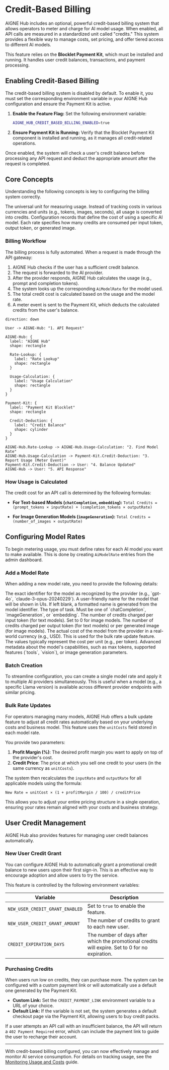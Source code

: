 # Credit-Based Billing

AIGNE Hub includes an optional, powerful credit-based billing system that allows operators to meter and charge for AI model usage. When enabled, all API calls are measured in a standardized unit called "credits." This system provides a flexible way to manage costs, set pricing, and offer tiered access to different AI models.

This feature relies on the **Blocklet Payment Kit**, which must be installed and running. It handles user credit balances, transactions, and payment processing.

## Enabling Credit-Based Billing

The credit-based billing system is disabled by default. To enable it, you must set the corresponding environment variable in your AIGNE Hub configuration and ensure the Payment Kit is active.

1.  **Enable the Feature Flag:** Set the following environment variable:
    ```sh title=".env"
    AIGNE_HUB_CREDIT_BASED_BILLING_ENABLED=true
    ```
2.  **Ensure Payment Kit is Running:** Verify that the Blocklet Payment Kit component is installed and running, as it manages all credit-related operations.

Once enabled, the system will check a user's credit balance before processing any API request and deduct the appropriate amount after the request is completed.

## Core Concepts

Understanding the following concepts is key to configuring the billing system correctly.

<x-cards data-columns="2">
  <x-card data-title="Credits" data-icon="lucide:coins">
    The universal unit for measuring usage. Instead of tracking costs in various currencies and units (e.g., tokens, images, seconds), all usage is converted into credits.
  </x-card>
  <x-card data-title="Model Rates" data-icon="lucide:receipt-text">
    Configuration records that define the cost of using a specific AI model. Each rate specifies how many credits are consumed per input token, output token, or generated image.
  </x-card>
</x-cards>

### Billing Workflow

The billing process is fully automated. When a request is made through the API gateway:

1.  AIGNE Hub checks if the user has a sufficient credit balance.
2.  The request is forwarded to the AI provider.
3.  After the provider responds, AIGNE Hub calculates the usage (e.g., prompt and completion tokens).
4.  The system looks up the corresponding `AiModelRate` for the model used.
5.  The total credit cost is calculated based on the usage and the model rate.
6.  A meter event is sent to the Payment Kit, which deducts the calculated credits from the user's balance.

```d2 Billing Workflow
direction: down

User -> AIGNE-Hub: "1. API Request"

AIGNE-Hub: {
  label: "AIGNE Hub"
  shape: rectangle

  Rate-Lookup: {
    label: "Rate Lookup"
    shape: rectangle
  }

  Usage-Calculation: {
    label: "Usage Calculation"
    shape: rectangle
  }
}

Payment-Kit: {
  label: "Payment Kit Blocklet"
  shape: rectangle

  Credit-Deduction: {
    label: "Credit Balance"
    shape: cylinder
  }
}

AIGNE-Hub.Rate-Lookup -> AIGNE-Hub.Usage-Calculation: "2. Find Model Rate"
AIGNE-Hub.Usage-Calculation -> Payment-Kit.Credit-Deduction: "3. Report Usage (Meter Event)"
Payment-Kit.Credit-Deduction -> User: "4. Balance Updated"
AIGNE-Hub -> User: "5. API Response"
```

### How Usage is Calculated

The credit cost for an API call is determined by the following formulas:

-   **For Text-based Models (`chatCompletion`, `embedding`):**
    `Total Credits = (prompt_tokens × inputRate) + (completion_tokens × outputRate)`

-   **For Image Generation Models (`imageGeneration`):**
    `Total Credits = (number_of_images × outputRate)`

## Configuring Model Rates

To begin metering usage, you must define rates for each AI model you want to make available. This is done by creating `AiModelRate` entries from the admin dashboard.

### Add a Model Rate

When adding a new model rate, you need to provide the following details:

<x-field-group>
  <x-field data-name="model" data-type="string" data-required="true">
    <x-field-desc markdown>The exact identifier for the model as recognized by the provider (e.g., `gpt-4o`, `claude-3-opus-20240229`).</x-field-desc>
  </x-field>
  <x-field data-name="modelDisplay" data-type="string" data-required="false">
    <x-field-desc markdown>A user-friendly name for the model that will be shown in UIs. If left blank, a formatted name is generated from the model identifier.</x-field-desc>
  </x-field>
  <x-field data-name="type" data-type="string" data-required="true">
    <x-field-desc markdown>The type of task. Must be one of `chatCompletion`, `imageGeneration`, or `embedding`.</x-field-desc>
  </x-field>
  <x-field data-name="inputRate" data-type="number" data-required="true">
    <x-field-desc markdown>The number of credits charged per input token (for text models). Set to 0 for image models.</x-field-desc>
  </x-field>
  <x-field data-name="outputRate" data-type="number" data-required="true">
    <x-field-desc markdown>The number of credits charged per output token (for text models) or per generated image (for image models).</x-field-desc>
  </x-field>
  <x-field data-name="unitCosts" data-type="object" data-required="false">
    <x-field-desc markdown>The actual cost of the model from the provider in a real-world currency (e.g., USD). This is used for the bulk rate update feature. The values typically represent the cost per unit (e.g., per token).</x-field-desc>
    <x-field data-name="input" data-type="number" data-required="true" data-desc="The cost per input unit."></x-field>
    <x-field data-name="output" data-type="number" data-required="true" data-desc="The cost per output unit."></x-field>
  </x-field>
  <x-field data-name="modelMetadata" data-type="object" data-required="false">
    <x-field-desc markdown>Advanced metadata about the model's capabilities, such as max tokens, supported features (`tools`, `vision`), or image generation parameters.</x-field-desc>
  </x-field>
</x-field-group>

### Batch Creation

To streamline configuration, you can create a single model rate and apply it to multiple AI providers simultaneously. This is useful when a model (e.g., a specific Llama version) is available across different provider endpoints with similar pricing.

### Bulk Rate Updates

For operators managing many models, AIGNE Hub offers a bulk update feature to adjust all credit rates automatically based on your underlying costs and business model. This feature uses the `unitCosts` field stored in each model rate.

You provide two parameters:

1.  **Profit Margin (%)**: The desired profit margin you want to apply on top of the provider's cost.
2.  **Credit Price**: The price at which you sell one credit to your users (in the same currency as `unitCosts`).

The system then recalculates the `inputRate` and `outputRate` for all applicable models using the formula:

`New Rate = unitCost × (1 + profitMargin / 100) / creditPrice`

This allows you to adjust your entire pricing structure in a single operation, ensuring your rates remain aligned with your costs and business strategy.

## User Credit Management

AIGNE Hub also provides features for managing user credit balances automatically.

### New User Credit Grant

You can configure AIGNE Hub to automatically grant a promotional credit balance to new users upon their first sign-in. This is an effective way to encourage adoption and allow users to try the service.

This feature is controlled by the following environment variables:

| Variable                       | Description                                                                 |
| ------------------------------ | --------------------------------------------------------------------------- |
| `NEW_USER_CREDIT_GRANT_ENABLED`  | Set to `true` to enable the feature.                                        |
| `NEW_USER_CREDIT_GRANT_AMOUNT`   | The number of credits to grant to each new user.                            |
| `CREDIT_EXPIRATION_DAYS`         | The number of days after which the promotional credits will expire. Set to 0 for no expiration. |

### Purchasing Credits

When users run low on credits, they can purchase more. The system can be configured with a custom payment link or will automatically use a default one generated by the Payment Kit.

-   **Custom Link:** Set the `CREDIT_PAYMENT_LINK` environment variable to a URL of your choice.
-   **Default Link:** If the variable is not set, the system generates a default checkout page via the Payment Kit, allowing users to buy credit packs.

If a user attempts an API call with an insufficient balance, the API will return a `402 Payment Required` error, which can include the payment link to guide the user to recharge their account.

---

With credit-based billing configured, you can now effectively manage and monitor AI service consumption. For details on tracking usage, see the [Monitoring Usage and Costs](./operational-guides-monitoring.md) guide.